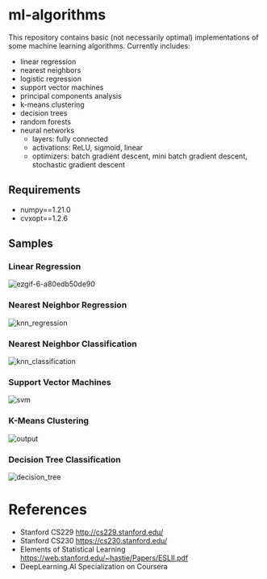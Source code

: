 # ml-algorithms

This repository contains basic (not necessarily optimal) implementations of some machine learning algorithms. 
Currently includes:

- linear regression
- nearest neighbors
- logistic regression
- support vector machines
- principal components analysis
- k-means clustering
- decision trees
- random forests
- neural networks
  - layers: fully connected
  - activations: ReLU, sigmoid, linear
  - optimizers: batch gradient descent, mini batch gradient descent, stochastic gradient descent

## Requirements

- numpy==1.21.0
- cvxopt==1.2.6

## Samples

### Linear Regression

![ezgif-6-a80edb50de90](https://user-images.githubusercontent.com/65565946/126893678-16c7ca8c-70c5-4650-ac71-22cb5a0f0c29.gif)

### Nearest Neighbor Regression

![knn_regression](https://user-images.githubusercontent.com/65565946/127392415-bf4f8fe3-fad4-415f-961a-a5dc3ba9fd30.png)

### Nearest Neighbor Classification

![knn_classification](https://user-images.githubusercontent.com/65565946/127392294-12d67e54-d010-4395-8a91-1643dcd84bd3.png)

### Support Vector Machines

![svm](https://user-images.githubusercontent.com/65565946/127392069-874ac6c7-f859-41b0-8503-263797fa6437.png)

### K-Means Clustering

![output](https://user-images.githubusercontent.com/65565946/128057555-f611d187-2341-4c64-923c-def8a098dd2e.png)

### Decision Tree Classification

![decision_tree](https://user-images.githubusercontent.com/65565946/127392479-1ede1293-a960-4952-9436-01da748bdeb9.png)

# References
- Stanford CS229 http://cs229.stanford.edu/
- Stanford CS230 https://cs230.stanford.edu/
- Elements of Statistical Learning https://web.stanford.edu/~hastie/Papers/ESLII.pdf
- DeepLearning.AI Specialization on Coursera

